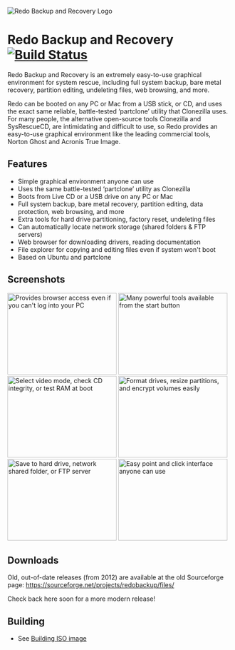 ![Redo Backup and Recovery Logo](docs/images/redo.logo.png)

# Redo Backup and Recovery [![Build Status](https://travis-ci.org/redobackup/redobackup.svg?branch=master)](https://travis-ci.org/redobackup/redobackup) 

Redo Backup and Recovery is an extremely easy-to-use graphical environment for system rescue, including full system backup, bare metal recovery, partition editing, undeleting files, web browsing, and more.

Redo can be booted on any PC or Mac from a USB stick, or CD, and uses the exact same reliable, battle-tested ‘partclone’ utility that Clonezilla uses. For many people, the alternative open-source tools Clonezilla and SysRescueCD, are intimidating and difficult to use, so Redo provides an easy-to-use graphical environment like the leading commercial tools, Norton Ghost and Acronis True Image.

## Features

* Simple graphical environment anyone can use
* Uses the same battle-tested ‘partclone’ utility as Clonezilla 
* Boots from Live CD or a USB drive on any PC or Mac
* Full system backup, bare metal recovery, partition editing, data protection, web browsing, and more
* Extra tools for hard drive partitioning, factory reset, undeleting files
* Can automatically locate network storage (shared folders & FTP servers)
* Web browser for downloading drivers, reading documentation
* File explorer for copying and editing files even if system won't boot
* Based on Ubuntu and partclone

## Screenshots

<a href="docs/images/screenshot.select.an.option.jpeg"><img width=245 height=183 src="docs/images/screenshot.select.an.option.jpeg" alt="Provides browser access even if you can't log into your PC"></a>
<a href="docs/images/screenshot.partitioning.jpeg"><img width=245 height=183 src="docs/images/screenshot.partitioning.jpeg" alt="Many powerful tools available from the start button"></a>
<a href="docs/images/screenshot.start.menu.tools.jpeg"><img width=245 height=183 src="docs/images/screenshot.start.menu.tools.jpeg" alt="Select video mode, check CD integrity, or test RAM at boot"></a>
<a href="docs/images/screenshot.firefox.web.browsing.jpeg"><img width=245 height=183 src="docs/images/screenshot.firefox.web.browsing.jpeg" alt="Format drives, resize partitions, and encrypt volumes easily"></a>
<a href="docs/images/screenshot.select.backup.destination.drive.jpeg"><img width=245 height=183 src="docs/images/screenshot.select.backup.destination.drive.jpeg" alt="Save to hard drive, network shared folder, or FTP server"></a>
<a href="docs/images/screenshot.boot.menu.jpeg"><img width=245 height=183 src="docs/images/screenshot.boot.menu.jpeg" alt="Easy point and click interface anyone can use"></a>

## Downloads

Old, out-of-date releases (from 2012) are available at the old Sourceforge page: https://sourceforge.net/projects/redobackup/files/

Check back here soon for a more modern release!

## Building 

- See [Building ISO image](docs/build_instructions/BUILD.ISO.IMAGE.md)
